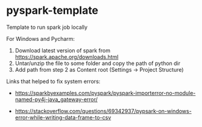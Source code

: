 # pyspark-template
Template to run spark job locally 

For Windows and Pycharm: 
1. Download latest version of spark from https://spark.apache.org/downloads.html
2. Untar/unzip the file to some folder and copy the path of python dir
3. Add path from step 2 as Content root (Settings -> Project Structure)


Links that helped to fix system errors:

* https://sparkbyexamples.com/pyspark/pyspark-importerror-no-module-named-py4j-java_gateway-error/ 
  
* https://stackoverflow.com/questions/69342937/pypsark-on-windows-error-while-writing-data-frame-to-csv
